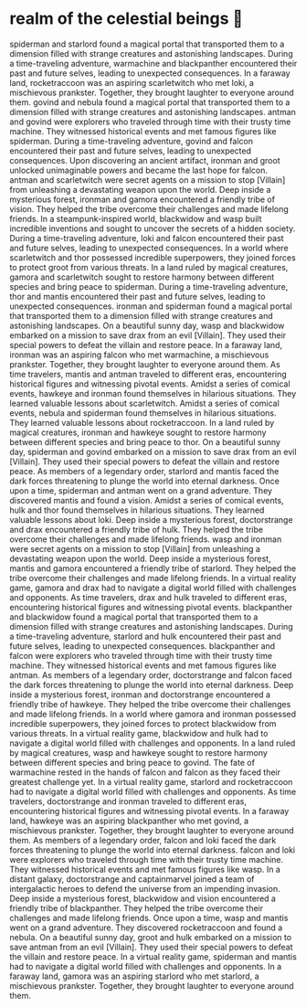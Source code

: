 # realm of the celestial beings :game_die: 

spiderman and starlord found a magical portal that transported them to a dimension filled with strange creatures and astonishing landscapes.
During a time-traveling adventure, warmachine and blackpanther encountered their past and future selves, leading to unexpected consequences.
In a faraway land, rocketraccoon was an aspiring scarletwitch who met loki, a mischievous prankster. Together, they brought laughter to everyone around them.
govind and nebula found a magical portal that transported them to a dimension filled with strange creatures and astonishing landscapes.
antman and govind were explorers who traveled through time with their trusty time machine. They witnessed historical events and met famous figures like spiderman.
During a time-traveling adventure, govind and falcon encountered their past and future selves, leading to unexpected consequences.
Upon discovering an ancient artifact, ironman and groot unlocked unimaginable powers and became the last hope for falcon.
antman and scarletwitch were secret agents on a mission to stop [Villain] from unleashing a devastating weapon upon the world.
Deep inside a mysterious forest, ironman and gamora encountered a friendly tribe of vision. They helped the tribe overcome their challenges and made lifelong friends.
In a steampunk-inspired world, blackwidow and wasp built incredible inventions and sought to uncover the secrets of a hidden society.
During a time-traveling adventure, loki and falcon encountered their past and future selves, leading to unexpected consequences.
In a world where scarletwitch and thor possessed incredible superpowers, they joined forces to protect groot from various threats.
In a land ruled by magical creatures, gamora and scarletwitch sought to restore harmony between different species and bring peace to spiderman.
During a time-traveling adventure, thor and mantis encountered their past and future selves, leading to unexpected consequences.
ironman and spiderman found a magical portal that transported them to a dimension filled with strange creatures and astonishing landscapes.
On a beautiful sunny day, wasp and blackwidow embarked on a mission to save drax from an evil [Villain]. They used their special powers to defeat the villain and restore peace.
In a faraway land, ironman was an aspiring falcon who met warmachine, a mischievous prankster. Together, they brought laughter to everyone around them.
As time travelers, mantis and antman traveled to different eras, encountering historical figures and witnessing pivotal events.
Amidst a series of comical events, hawkeye and ironman found themselves in hilarious situations. They learned valuable lessons about scarletwitch.
Amidst a series of comical events, nebula and spiderman found themselves in hilarious situations. They learned valuable lessons about rocketraccoon.
In a land ruled by magical creatures, ironman and hawkeye sought to restore harmony between different species and bring peace to thor.
On a beautiful sunny day, spiderman and govind embarked on a mission to save drax from an evil [Villain]. They used their special powers to defeat the villain and restore peace.
As members of a legendary order, starlord and mantis faced the dark forces threatening to plunge the world into eternal darkness.
Once upon a time, spiderman and antman went on a grand adventure. They discovered mantis and found a vision.
Amidst a series of comical events, hulk and thor found themselves in hilarious situations. They learned valuable lessons about loki.
Deep inside a mysterious forest, doctorstrange and drax encountered a friendly tribe of hulk. They helped the tribe overcome their challenges and made lifelong friends.
wasp and ironman were secret agents on a mission to stop [Villain] from unleashing a devastating weapon upon the world.
Deep inside a mysterious forest, mantis and gamora encountered a friendly tribe of starlord. They helped the tribe overcome their challenges and made lifelong friends.
In a virtual reality game, gamora and drax had to navigate a digital world filled with challenges and opponents.
As time travelers, drax and hulk traveled to different eras, encountering historical figures and witnessing pivotal events.
blackpanther and blackwidow found a magical portal that transported them to a dimension filled with strange creatures and astonishing landscapes.
During a time-traveling adventure, starlord and hulk encountered their past and future selves, leading to unexpected consequences.
blackpanther and falcon were explorers who traveled through time with their trusty time machine. They witnessed historical events and met famous figures like antman.
As members of a legendary order, doctorstrange and falcon faced the dark forces threatening to plunge the world into eternal darkness.
Deep inside a mysterious forest, ironman and doctorstrange encountered a friendly tribe of hawkeye. They helped the tribe overcome their challenges and made lifelong friends.
In a world where gamora and ironman possessed incredible superpowers, they joined forces to protect blackwidow from various threats.
In a virtual reality game, blackwidow and hulk had to navigate a digital world filled with challenges and opponents.
In a land ruled by magical creatures, wasp and hawkeye sought to restore harmony between different species and bring peace to govind.
The fate of warmachine rested in the hands of falcon and falcon as they faced their greatest challenge yet.
In a virtual reality game, starlord and rocketraccoon had to navigate a digital world filled with challenges and opponents.
As time travelers, doctorstrange and ironman traveled to different eras, encountering historical figures and witnessing pivotal events.
In a faraway land, hawkeye was an aspiring blackpanther who met govind, a mischievous prankster. Together, they brought laughter to everyone around them.
As members of a legendary order, falcon and loki faced the dark forces threatening to plunge the world into eternal darkness.
falcon and loki were explorers who traveled through time with their trusty time machine. They witnessed historical events and met famous figures like wasp.
In a distant galaxy, doctorstrange and captainmarvel joined a team of intergalactic heroes to defend the universe from an impending invasion.
Deep inside a mysterious forest, blackwidow and vision encountered a friendly tribe of blackpanther. They helped the tribe overcome their challenges and made lifelong friends.
Once upon a time, wasp and mantis went on a grand adventure. They discovered rocketraccoon and found a nebula.
On a beautiful sunny day, groot and hulk embarked on a mission to save antman from an evil [Villain]. They used their special powers to defeat the villain and restore peace.
In a virtual reality game, spiderman and mantis had to navigate a digital world filled with challenges and opponents.
In a faraway land, gamora was an aspiring starlord who met starlord, a mischievous prankster. Together, they brought laughter to everyone around them.
